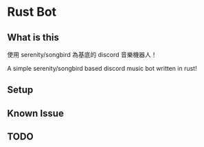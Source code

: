# Rust Bot

## What is this

使用 serenity/songbird 為基底的 discord 音樂機器人！

A simple serenity/songbird based discord music bot written in rust!

## Setup

## Known Issue

## TODO
